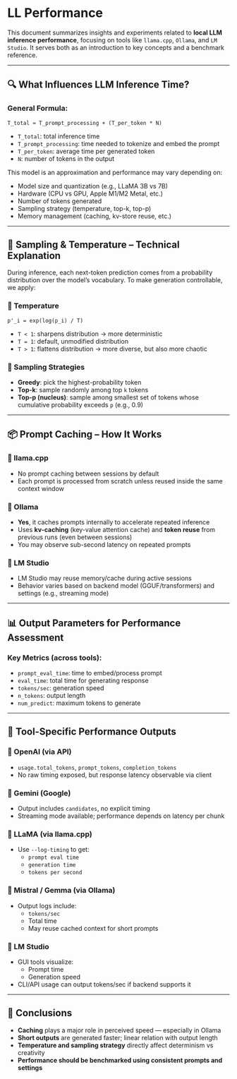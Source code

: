 # LL Performance

This document summarizes insights and experiments related to **local LLM inference performance**, focusing on tools like `llama.cpp`, `Ollama`, and `LM Studio`. It serves both as an introduction to key concepts and a benchmark reference.

---

## 🔍 What Influences LLM Inference Time?

### General Formula:
```
T_total ≈ T_prompt_processing + (T_per_token * N)
```
- `T_total`: total inference time
- `T_prompt_processing`: time needed to tokenize and embed the prompt
- `T_per_token`: average time per generated token
- `N`: number of tokens in the output

This model is an approximation and performance may vary depending on:
- Model size and quantization (e.g., LLaMA 3B vs 7B)
- Hardware (CPU vs GPU, Apple M1/M2 Metal, etc.)
- Number of tokens generated
- Sampling strategy (temperature, top-k, top-p)
- Memory management (caching, kv-store reuse, etc.)

---

## 🎲 Sampling & Temperature – Technical Explanation

During inference, each next-token prediction comes from a probability distribution over the model’s vocabulary. To make generation controllable, we apply:

### 🔸 Temperature
```
p'_i = exp(log(p_i) / T)
```
- `T < 1`: sharpens distribution → more deterministic
- `T = 1`: default, unmodified distribution
- `T > 1`: flattens distribution → more diverse, but also more chaotic

### 🔸 Sampling Strategies
- **Greedy**: pick the highest-probability token
- **Top-k**: sample randomly among top `k` tokens
- **Top-p (nucleus)**: sample among smallest set of tokens whose cumulative probability exceeds `p` (e.g., 0.9)

---

## 📦 Prompt Caching – How It Works

### 🔹 llama.cpp
- No prompt caching between sessions by default
- Each prompt is processed from scratch unless reused inside the same context window

### 🔹 Ollama
- **Yes**, it caches prompts internally to accelerate repeated inference
- Uses **kv-caching** (key-value attention cache) and **token reuse** from previous runs (even between sessions)
- You may observe sub-second latency on repeated prompts

### 🔹 LM Studio
- LM Studio may reuse memory/cache during active sessions
- Behavior varies based on backend model (GGUF/transformers) and settings (e.g., streaming mode)

---

## 📊 Output Parameters for Performance Assessment

### Key Metrics (across tools):
- `prompt_eval_time`: time to embed/process prompt
- `eval_time`: total time for generating response
- `tokens/sec`: generation speed
- `n_tokens`: output length
- `num_predict`: maximum tokens to generate

---

## 🔎 Tool-Specific Performance Outputs

### 🔹 OpenAI (via API)
- `usage.total_tokens`, `prompt_tokens`, `completion_tokens`
- No raw timing exposed, but response latency observable via client

### 🔹 Gemini (Google)
- Output includes `candidates`, no explicit timing
- Streaming mode available; performance depends on latency per chunk

### 🔹 LLaMA (via llama.cpp)
- Use `--log-timing` to get:
  - `prompt eval time`
  - `generation time`
  - `tokens per second`

### 🔹 Mistral / Gemma (via Ollama)
- Output logs include:
  - `tokens/sec`
  - Total time
  - May reuse cached context for short prompts

### 🔹 LM Studio
- GUI tools visualize:
  - Prompt time
  - Generation speed
- CLI/API usage can output tokens/sec if backend supports it

---

## 📌 Conclusions

- **Caching** plays a major role in perceived speed — especially in Ollama
- **Short outputs** are generated faster; linear relation with output length
- **Temperature and sampling strategy** directly affect determinism vs creativity
- **Performance should be benchmarked using consistent prompts and settings**
